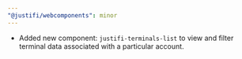 ```yaml
---
"@justifi/webcomponents": minor
---
```


- Added new component: `justifi-terminals-list` to view and filter terminal data associated with a particular account.

